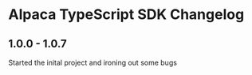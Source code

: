 # Alpaca TypeScript SDK Changelog

## 1.0.0 - 1.0.7

Started the inital project and ironing out some bugs
